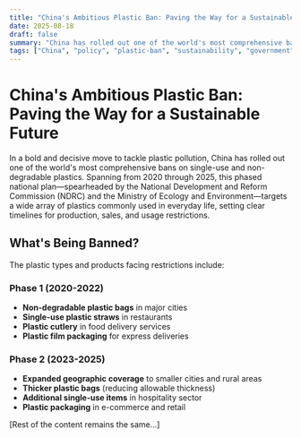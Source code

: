 ```yaml
---
title: "China's Ambitious Plastic Ban: Paving the Way for a Sustainable Future"
date: 2025-08-18
draft: false
summary: "China has rolled out one of the world's most comprehensive bans on single-use and non-degradable plastics, setting clear timelines for production, sales, and usage restrictions."
tags: ["China", "policy", "plastic-ban", "sustainability", "government"]
---
```


# China's Ambitious Plastic Ban: Paving the Way for a Sustainable Future

In a bold and decisive move to tackle plastic pollution, China has rolled out one of the world's most comprehensive bans on single-use and non-degradable plastics. Spanning from 2020 through 2025, this phased national plan—spearheaded by the National Development and Reform Commission (NDRC) and the Ministry of Ecology and Environment—targets a wide array of plastics commonly used in everyday life, setting clear timelines for production, sales, and usage restrictions.

## What's Being Banned?

The plastic types and products facing restrictions include:

### Phase 1 (2020-2022)
- **Non-degradable plastic bags** in major cities
- **Single-use plastic straws** in restaurants
- **Plastic cutlery** in food delivery services
- **Plastic film packaging** for express deliveries

### Phase 2 (2023-2025)
- **Expanded geographic coverage** to smaller cities and rural areas
- **Thicker plastic bags** (reducing allowable thickness)
- **Additional single-use items** in hospitality sector
- **Plastic packaging** in e-commerce and retail

[Rest of the content remains the same...]
